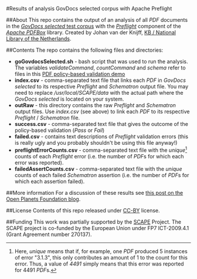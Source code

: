 #Results of analysis GovDocs selected corpus with Apache Preflight

##About
This repo contains the output of an analysis of all *PDF* documents in the [*GovDocs selected* test corpus](http://www.openplanetsfoundation.org/blogs/2012-07-26-1-million-21000-reducing-govdocs-significantly) with the [*Preflight*](http://pdfbox.apache.org/cookbook/pdfavalidation.html) component of the [*Apache PDFBox*](http://pdfbox.apache.org/) library. Created by Johan van der Knijff, [KB / National Library of the Netherlands](http://www.kb.nl/en).

##Contents
The repo contains the following files and directories:

* **goGovdocsSelected.sh** - bash script that was used to run the analysis. The variables *validateCommand*, *countCommand* and *schema* refer to files in this [PDF policy-based validation demo](https://github.com/openplanets/pdfPolicyValidate)
* **index.csv** - comma-separated text file that links each *PDF* in *GovDocs selected* to its respective *Preflight* and *Schematron* output file. You may need to replace */usr/local/SCAPE/data* with the actual path where the *GovDocs selected* is located on your system.
* **outRaw** - this directory contains the raw *Preflight* and *Schematron* output files. Use *index.csv* (see above) to link each *PDF* to its respective  *Preflight* / *Schematron* file.
* **success.csv** - comma-separated text file that gives the outcome of the policy-based validation (*Pass* or *Fail*)
* **failed.csv** - contains text descriptions of *Preflight* validation errors (this is really ugly and you probably shouldn't be using this file anyway!)
* **preflightErrorCounts.csv** - comma-separated text file with the *unique*[^1] counts of each *Preflight* error (i.e. the number of *PDF*s for which each error was reported).
* **failedAssertCounts.csv** - comma-separated text file with the *unique* counts of each failed *Schematron* assertion (i.e. the number of *PDF*s for which each assertion failed).

[^1]: Here, *unique* means that if, for example, one *PDF* produced 5 instances of error "3.1.3", this only contributes an amount of 1 to the count for this error. Thus, a value of *4491* simply means that this error was reported for 4491 *PDF*s.

##More information
For a discussion of these results see [this post on the Open Planets Foundation blog]().

##License
Contents of this repo released under [CC-BY](http://creativecommons.org/licenses/by/3.0/) license.

##Funding
This work was partially supported by the [SCAPE](http://www.scape-project.eu/) Project. The SCAPE project is co-funded by the European Union under FP7 ICT-2009.4.1 (Grant Agreement number 270137).
